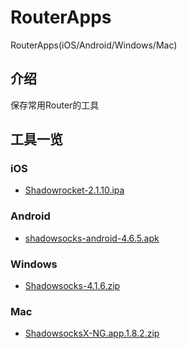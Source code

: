 # RouterApps
RouterApps(iOS/Android/Windows/Mac)


## 介绍
保存常用Router的工具

## 工具一览

### iOS

- [Shadowrocket-2.1.10.ipa](https://raw.githubusercontent.com/djzhao627/RouterApps/master/iOS/Shadowrocket-2.1.10.ipa)

### Android

- [shadowsocks-android-4.6.5.apk](https://raw.githubusercontent.com/djzhao627/RouterApps/master/Android/shadowsocks-android-4.6.5.apk)

### Windows

- [Shadowsocks-4.1.6.zip](https://raw.githubusercontent.com/djzhao627/RouterApps/master/Windows/Shadowsocks-4.1.6.zip)

### Mac

- [ShadowsocksX-NG.app.1.8.2.zip](https://raw.githubusercontent.com/djzhao627/RouterApps/master/Mac/ShadowsocksX-NG.app.1.8.2.zip)


